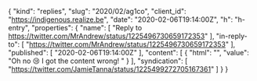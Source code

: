 {
  "kind": "replies",
  "slug": "2020/02/ag1co",
  "client_id": "https://indigenous.realize.be",
  "date": "2020-02-06T19:14:00Z",
  "h": "h-entry",
  "properties": {
    "name": [
      "Reply to https://twitter.com/MrAndrew/status/1225496730659172353"
    ],
    "in-reply-to": [
      "https://twitter.com/MrAndrew/status/1225496730659172353"
    ],
    "published": [
      "2020-02-06T19:14:00Z"
    ],
    "content": [
      {
        "html": "",
        "value": "Oh no 😢 I got the content wrong! "
      }
    ],
    "syndication": [
      "https://twitter.com/JamieTanna/status/1225499272705167361"
    ]
  }
}
